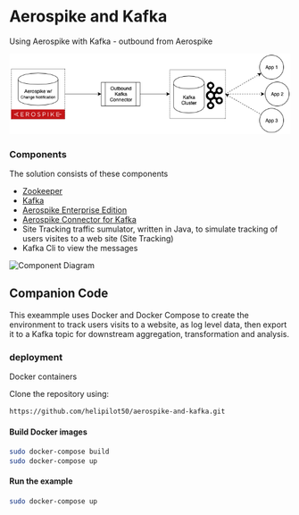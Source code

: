 # Aerospike and Kafka
Using Aerospike with Kafka - outbound from Aerospike

![Kafka Outbound](assets/kafka_outbound.png)

### Components
The solution consists of these components
- [Zookeeper](https://zookeeper.apache.org/)
- [Kafka](https://kafka.apache.org/)
- [Aerospike Enterprise Edition](https://www.aerospike.com/products/product-matrix/)
- [Aerospike Connector for Kafka](https://www.aerospike.com/docs/connectors/enterprise/kafka/)
- Site Tracking traffic sumulator, written in Java, to simulate tracking of users visites to a web site (Site Tracking)
- Kafka Cli to view the messages

![Component Diagram](http://www.plantuml.com/plantuml/proxy?src=https://raw.githubusercontent.com/helipilot50/aerospike-and-kafka/master/assets/component-diagram.puml&fmt=svg)



## Companion Code
This exeammple uses Docker and Docker Compose to create the environment to track users visits to a website, as log level data, then export it to a Kafka topic for downstream aggregation, transformation and analysis.

### deployment
Docker containers


Clone the repository using:
```bash
https://github.com/helipilot50/aerospike-and-kafka.git
```

#### Build Docker images
```bash
sudo docker-compose build
sudo docker-compose up
```
#### Run the example
```bash
sudo docker-compose up
```

